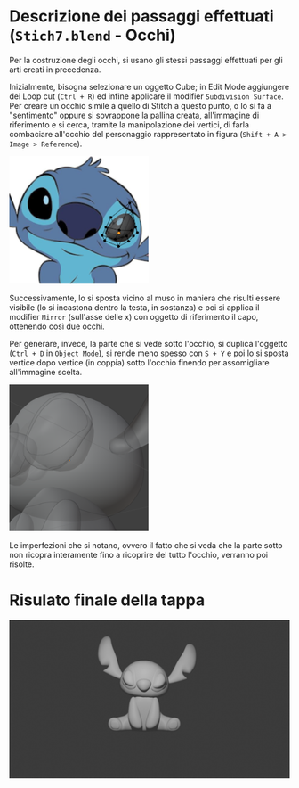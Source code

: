 # Descrizione dei passaggi effettuati (`Stich7.blend` - Occhi)
Per la costruzione degli occhi, si usano gli stessi passaggi effettuati per gli arti creati in precedenza.

Inizialmente, bisogna selezionare un oggetto Cube; in Edit Mode aggiungere dei Loop cut (`Ctrl + R`) ed infine applicare il modifier `Subdivision Surface`. Per creare un occhio simile a quello di Stitch a questo punto, o lo si fa a "sentimento" oppure si sovrappone la pallina creata, all'immagine di riferimento e si cerca, tramite la manipolazione dei vertici, di farla combaciare all'occhio del personaggio rappresentato in figura (`Shift + A > Image > Reference`).

<img src = "../images/occhio.PNG" width = "250">

Successivamente, lo si sposta vicino al muso in maniera che risulti essere visibile (lo si incastona dentro la testa, in sostanza) e poi si applica il modifier `Mirror` (sull'asse delle x) con oggetto di riferimento il capo, ottenendo così due occhi.

Per generare, invece, la parte che si vede sotto l'occhio, si duplica l'oggetto (`Ctrl + D` in `Object Mode`), si rende meno spesso con `S + Y` e poi lo si sposta vertice dopo vertice (in coppia) sotto l'occhio finendo per assomigliare all'immagine scelta.

<img src = "../images/sotto-occhio.PNG" width = "250">

Le imperfezioni che si notano, ovvero il fatto che si veda che la parte sotto non ricopra interamente fino a ricoprire del tutto l'occhio, verranno poi risolte.

# Risulato finale della tappa

<img src = "../images/render-result-7.PNG">
